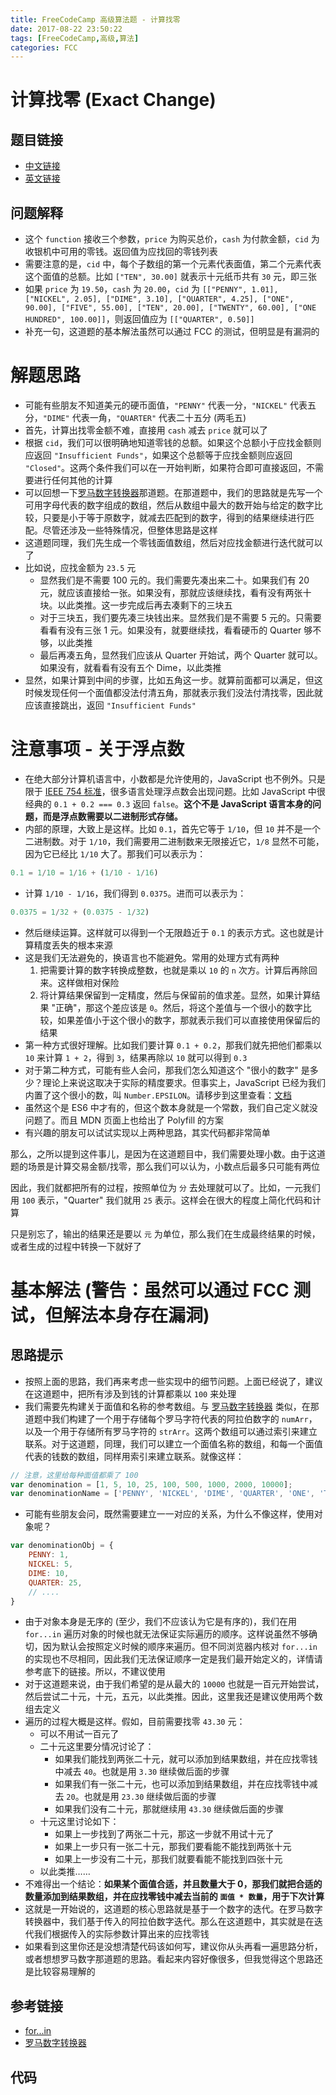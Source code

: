 ```yaml
---
title: FreeCodeCamp 高级算法题 - 计算找零
date: 2017-08-22 23:50:22
tags: [FreeCodeCamp,高级,算法]
categories: FCC
---
```


# 计算找零 (Exact Change)

## 题目链接
- [中文链接](https://freecodecamp.cn/challenges/exact-change)
- [英文链接](https://freecodecamp.com/challenges/exact-change)

## 问题解释
- 这个 `function` 接收三个参数，`price` 为购买总价，`cash` 为付款金额，`cid` 为收银机中可用的零钱。返回值为应找回的零钱列表
- 需要注意的是，`cid` 中，每个子数组的第一个元素代表面值，第二个元素代表这个面值的总额。比如 `["TEN", 30.00]` 就表示十元纸币共有 `30` 元，即三张
- 如果 `price` 为 `19.50`，`cash` 为 `20.00`，`cid` 为 `[["PENNY", 1.01], ["NICKEL", 2.05], ["DIME", 3.10], ["QUARTER", 4.25], ["ONE", 90.00], ["FIVE", 55.00], ["TEN", 20.00], ["TWENTY", 60.00], ["ONE HUNDRED", 100.00]]`，则返回值应为 `[["QUARTER", 0.50]]`
- 补充一句，这道题的基本解法虽然可以通过 FCC 的测试，但明显是有漏洞的

<!--more-->

# 解题思路
- 可能有些朋友不知道美元的硬币面值，`"PENNY"` 代表一分，`"NICKEL"` 代表五分，`"DIME"` 代表一角，`"QUARTER"` 代表二十五分 (两毛五)
- 首先，计算出找零金额不难，直接用 `cash` 减去 `price` 就可以了
- 根据 `cid`，我们可以很明确地知道零钱的总额。如果这个总额小于应找金额则应返回 `"Insufficient Funds"`，如果这个总额等于应找金额则应返回 `"Closed"`。这两个条件我们可以在一开始判断，如果符合即可直接返回，不需要进行任何其他的计算
- 可以回想一下[罗马数字转换器](http://singsing.io/blog/fcc/intermediate-roman-numeral-converter/)那道题。在那道题中，我们的思路就是先写一个可用字母代表的数字组成的数组，然后从数组中最大的数开始与给定的数字比较，只要是小于等于原数字，就减去匹配到的数字，得到的结果继续进行匹配。尽管还涉及一些特殊情况，但整体思路是这样
- 这道题同理，我们先生成一个零钱面值数组，然后对应找金额进行迭代就可以了
- 比如说，应找金额为 `23.5` 元
    - 显然我们是不需要 100 元的。我们需要先凑出来二十。如果我们有 20 元，就应该直接给一张。如果没有，那就应该继续找，看有没有两张十块。以此类推。这一步完成后再去凑剩下的三块五
    - 对于三块五，我们要先凑三块钱出来。显然我们是不需要 5 元的。只需要看看有没有三张 1 元。如果没有，就要继续找，看看硬币的 Quarter 够不够，以此类推
    - 最后再凑五角，显然我们应该从 Quarter 开始试，两个 Quarter 就可以。如果没有，就看看有没有五个 Dime，以此类推
- 显然，如果计算到中间的步骤，比如五角这一步。就算前面都可以满足，但这时候发现任何一个面值都没法付清五角，那就表示我们没法付清找零，因此就应该直接跳出，返回 `"Insufficient Funds"`

# 注意事项 - 关于浮点数
- 在绝大部分计算机语言中，小数都是允许使用的，JavaScript 也不例外。只是限于 [IEEE 754 标准](http://grouper.ieee.org/groups/754/)，很多语言处理浮点数会出现问题。比如 JavaScript 中很经典的 `0.1 + 0.2 === 0.3` 返回 `false`。**这个不是 JavaScript 语言本身的问题，而是浮点数需要以二进制形式存储。**
- 内部的原理，大致上是这样。比如 `0.1`，首先它等于 `1/10`，但 `10` 并不是一个二进制数。对于 `1/10`，我们需要用二进制数来无限接近它，`1/8` 显然不可能，因为它已经比 `1/10` 大了。那我们可以表示为：
```js
0.1 = 1/10 = 1/16 + (1/10 - 1/16)
```

- 计算 `1/10 - 1/16`，我们得到 `0.0375`。进而可以表示为：
```js
0.0375 = 1/32 + (0.0375 - 1/32)
```

- 然后继续运算。这样就可以得到一个无限趋近于 `0.1` 的表示方式。这也就是计算精度丢失的根本来源
- 这是我们无法避免的，换语言也不能避免。常用的处理方式有两种
    1. 把需要计算的数字转换成整数，也就是乘以 `10` 的 `n` 次方。计算后再除回来。这样做相对保险
    2. 将计算结果保留到一定精度，然后与保留前的值求差。显然，如果计算结果 "正确"，那这个差应该是 `0`。然后，将这个差值与一个很小的数字比较，如果差值小于这个很小的数字，那就表示我们可以直接使用保留后的结果
- 第一种方式很好理解。比如我们要计算 `0.1 + 0.2`，那我们就先把他们都乘以 `10` 来计算 `1 + 2`，得到 `3`，结果再除以 `10` 就可以得到 `0.3`
- 对于第二种方式，可能有些人会问，那我们怎么知道这个 "很小的数字" 是多少？理论上来说这取决于实际的精度要求。但事实上，JavaScript 已经为我们内置了这个很小的数，叫 `Number.EPSILON`。请移步到这里查看：[文档](https://developer.mozilla.org/en-US/docs/Web/JavaScript/Reference/Global_Objects/Number/EPSILON)
- 虽然这个是 ES6 中才有的，但这个数本身就是一个常数，我们自己定义就没问题了。而且 MDN 页面上也给出了 Polyfill 的方案
- 有兴趣的朋友可以试试实现以上两种思路，其实代码都非常简单

那么，之所以提到这件事儿，是因为在这道题目中，我们需要处理小数。由于这道题的场景是计算交易金额/找零，那么我们可以认为，小数点后最多只可能有两位

因此，我们就都把所有的过程，按照单位为 `分` 去处理就可以了。比如，一元我们用 `100` 表示，"Quarter" 我们就用 `25` 表示。这样会在很大的程度上简化代码和计算

只是别忘了，输出的结果还是要以 `元` 为单位，那么我们在生成最终结果的时候，或者生成的过程中转换一下就好了

# 基本解法 (警告：虽然可以通过 FCC 测试，但解法本身存在漏洞)
## 思路提示
- 按照上面的思路，我们再来考虑一些实现中的细节问题。上面已经说了，建议在这道题中，把所有涉及到钱的计算都乘以 `100` 来处理
- 我们需要先构建关于面值和名称的参考数组。与 [罗马数字转换器](http://singsing.io/blog/fcc/intermediate-roman-numeral-converter/) 类似，在那道题中我们构建了一个用于存储每个罗马字符代表的阿拉伯数字的 `numArr`，以及一个用于存储所有罗马字符的 `strArr`。这两个数组可以通过索引来建立联系。对于这道题，同理，我们可以建立一个面值名称的数组，和每一个面值代表的钱数的数组，同样用索引来建立联系。就像这样：

```js
// 注意，这里给每种面值都乘了 100
var denomination = [1, 5, 10, 25, 100, 500, 1000, 2000, 10000];
var denominationName = ['PENNY', 'NICKEL', 'DIME', 'QUARTER', 'ONE', 'TEN', 'TWENTY', 'ONE HUNDRED'];
```

- 可能有些朋友会问，既然需要建立一一对应的关系，为什么不像这样，使用对象呢？

```js
var denominationObj = {
    PENNY: 1,
    NICKEL: 5,
    DIME: 10,
    QUARTER: 25,
    // ....
}
```

- 由于对象本身是无序的 (至少，我们不应该认为它是有序的)，我们在用 `for...in` 遍历对象的时候也就无法保证实际遍历的顺序。这样说虽然不够确切，因为默认会按照定义时候的顺序来遍历。但不同浏览器内核对 `for...in` 的实现也不尽相同，因此我们无法保证顺序一定是我们最开始定义的，详情请参考底下的链接。所以，不建议使用
- 对于这道题来说，由于我们希望的是从最大的 `10000` 也就是一百元开始尝试，然后尝试二十元，十元，五元，以此类推。因此，这里我还是建议使用两个数组去定义
- 遍历的过程大概是这样。假如，目前需要找零 `43.30` 元：
    - 可以不用试一百元了
    - 二十元这里要分情况讨论了：
        - 如果我们能找到两张二十元，就可以添加到结果数组，并在应找零钱中减去 `40`。也就是用 `3.30` 继续做后面的步骤
        - 如果我们有一张二十元，也可以添加到结果数组，并在应找零钱中减去 `20`。也就是用 `23.30` 继续做后面的步骤
        - 如果我们没有二十元，那就继续用 `43.30` 继续做后面的步骤
    - 十元这里讨论如下：
        - 如果上一步找到了两张二十元，那这一步就不用试十元了
        - 如果上一步只有一张二十元，那我们要看能不能找到两张十元
        - 如果上一步没有二十元，那我们就要看能不能找到四张十元
    - 以此类推……
- 不难得出一个结论：**如果某个面值合适，并且数量大于 0，那我们就把合适的数量添加到结果数组，并在应找零钱中减去当前的 `面值 * 数量`，用于下次计算**
- 这就是一开始说的，这道题的核心思路就是基于一个数字的迭代。在罗马数字转换器中，我们基于传入的阿拉伯数字迭代。那么在这道题中，其实就是在迭代我们根据传入的实际参数计算出来的应找零钱
- 如果看到这里你还是没想清楚代码该如何写，建议你从头再看一遍思路分析，或者想想罗马数字那道题的思路。看起来内容好像很多，但我觉得这个思路还是比较容易理解的

## 参考链接
- [for...in](https://developer.mozilla.org/zh-CN/docs/Web/JavaScript/Reference/Statements/for...in)
- [罗马数字转换器](http://singsing.io/blog/fcc/intermediate-roman-numeral-converter/)

## 代码
